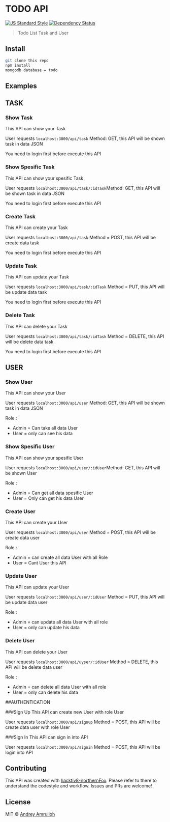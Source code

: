 # TODO API

[![JS Standard Style][standard-image]][standard-url]
[![Dependency Status][depstat-image]][depstat-url]

> Todo List Task and User

## Install

```sh
git clone this repo
npm install
mongodb database = todo
```

## Examples

## TASK

### Show Task
This API can show your Task


User requests `localhost:3000/api/task` Method: GET, this API will be shown task in data JSON

You need to login first before execute this API

### Show Spesific Task
This API can show your spesific Task


User requests `localhost:3000/api/task/:idTask`Method: GET, this API will be shown task in data JSON

You need to login first before execute this API

### Create Task
This API can create your Task


User requests `localhost:3000/api/task` Method = POST,  this API will be create data task

You need to login first before execute this API

### Update Task
This API can update your Task


User requests `localhost:3000/api/task/:idTask` Method = PUT,  this API will be update data task

You need to login first before execute this API

### Delete Task
This API can delete your Task


User requests `localhost:3000/api/task/:idTask` Method = DELETE,  this API will be delete data task

You need to login first before execute this API

## USER

### Show User
This API can show your User


User requests `localhost:3000/api/user` Method: GET, this API will be shown task in data JSON

Role :
- Admin = Can take all data User
- User = only can see his data

### Show Spesific User
This API can show your spesific User


User requests `localhost:3000/api/user/:idUser`Method: GET, this API will be shown User

Role :
- Admin = Can get all data spesific User
- User = Only can get his data User

### Create User
This API can create your User


User requests `localhost:3000/api/user` Method = POST,  this API will be create data user

Role :
- Admin = can create all data User with all Role
- User = Cant User this API

### Update User
This API can update your User


User requests `localhost:3000/api/user/:idUser` Method = PUT,  this API will be update data user

Role :
- Admin = can update all data User with all role
- User = only can update his data

### Delete User
This API can delete your User


User requests `localhost:3000/api/uyser/:idUser` Method = DELETE,  this API will be delete data user

Role :
- Admin = can delete all data User with all role
- User = only can delete his data

##AUTHENTICATION

###Sign Up
This API can create new User with role User

User requests `localhost:3000/api/signup` Method = POST, this API will be create data user with role User

###Sign In
This API can sign in into API

User requests `localhost:3000/api/signin` Method = POST, this API will be login into API


## Contributing

This API was created with [hacktiv8-northernFox](https://github.com/northern-fox-2017). Please refer to there to understand the codestyle and workflow. Issues and PRs are welcome! 

## License

MIT © [Andrey Amrulloh](http://github.com/andreychuinx)

[standard-url]: http://standardjs.com
[standard-image]: https://img.shields.io/badge/code%20style-standard-brightgreen.svg

[npm-url]: https://npmjs.org
[npm-image]: https://img.shields.io/npm/v/querymen.svg?style=flat-square


[depstat-url]: https://andreywashere.tumblr.com
[depstat-image]: https://david-dm.org/diegohaz/querymen.svg?style=flat-square